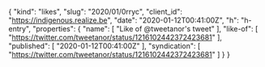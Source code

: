 {
  "kind": "likes",
  "slug": "2020/01/0rryc",
  "client_id": "https://indigenous.realize.be",
  "date": "2020-01-12T00:41:00Z",
  "h": "h-entry",
  "properties": {
    "name": [
      "Like of @tweetanor's tweet"
    ],
    "like-of": [
      "https://twitter.com/tweetanor/status/1216102442372423681"
    ],
    "published": [
      "2020-01-12T00:41:00Z"
    ],
    "syndication": [
      "https://twitter.com/tweetanor/status/1216102442372423681"
    ]
  }
}
